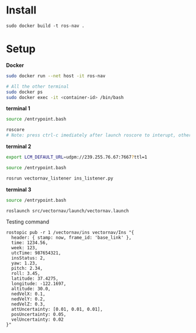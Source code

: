# Install

```
sudo docker build -t ros-nav .
```

# Setup

**Docker**

```bash
sudo docker run --net host -it ros-nav

# All the other terminal
sudo docker ps
sudo docker exec -it <container-id> /bin/bash 
```

**terminal 1**

```bash
source /entrypoint.bash

roscore
# Note: press ctrl-c imediately after launch roscore to interupt, otherwise roscore will not be launched
```

**terminal 2**

```bash
export LCM_DEFAULT_URL=udpm://239.255.76.67:7667?ttl=1

source /entrypoint.bash

rosrun vectornav_listener ins_listener.py
```

**terminal 3**

```bash
source /entrypoint.bash

roslaunch src/vectornav/launch/vectornav.launch
```

Testing command


```
rostopic pub -r 1 /vectornav/ins vectornav/Ins "{
  header: { stamp: now, frame_id: 'base_link' },
  time: 1234.56,
  week: 123,
  utcTime: 987654321,
  insStatus: 2,
  yaw: 1.23,
  pitch: 2.34,
  roll: 3.45,
  latitude: 37.4275,
  longitude: -122.1697,
  altitude: 30.0,
  nedVelX: 0.1,
  nedVelY: 0.2,
  nedVelZ: 0.3,
  attUncertainty: [0.01, 0.01, 0.01],
  posUncertainty: 0.05,
  velUncertainty: 0.02
}"

```
